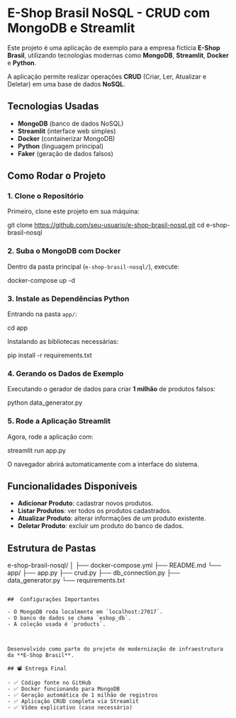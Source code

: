 # E-Shop Brasil NoSQL - CRUD com MongoDB e Streamlit

Este projeto é uma aplicação de exemplo para a empresa fictícia **E-Shop Brasil**, utilizando tecnologias modernas como **MongoDB**, **Streamlit**, **Docker** e **Python**.

A aplicação permite realizar operações **CRUD** (Criar, Ler, Atualizar e Deletar) em uma base de dados **NoSQL**.

##  Tecnologias Usadas

- **MongoDB** (banco de dados NoSQL)
- **Streamlit** (interface web simples)
- **Docker** (containerizar MongoDB)
- **Python** (linguagem principal)
- **Faker** (geração de dados falsos)

##  Como Rodar o Projeto

### 1. Clone o Repositório
Primeiro, clone este projeto em sua máquina:


git clone https://github.com/seu-usuario/e-shop-brasil-nosql.git
cd e-shop-brasil-nosql


### 2. Suba o MongoDB com Docker
Dentro da pasta principal (`e-shop-brasil-nosql/`), execute:

docker-compose up -d


### 3. Instale as Dependências Python
Entrando na pasta `app/`:


cd app


Instalando as bibliotecas necessárias:


pip install -r requirements.txt


### 4. Gerando os Dados de Exemplo
Executando o gerador de dados para criar **1 milhão** de produtos falsos:


python data_generator.py


### 5. Rode a Aplicação Streamlit
Agora, rode a aplicação com:


streamlit run app.py


O navegador abrirá automaticamente com a interface do sistema.

##  Funcionalidades Disponíveis

- **Adicionar Produto**: cadastrar novos produtos.
- **Listar Produtos**: ver todos os produtos cadastrados.
- **Atualizar Produto**: alterar informações de um produto existente.
- **Deletar Produto**: excluir um produto do banco de dados.

##  Estrutura de Pastas


e-shop-brasil-nosql/
│
├── docker-compose.yml
├── README.md
└── app/
    ├── app.py
    ├── crud.py
    ├── db_connection.py
    ├── data_generator.py
    └── requirements.txt
```

##  Configurações Importantes

- O MongoDB roda localmente em `localhost:27017`.
- O banco de dados se chama `eshop_db`.
- A coleção usada é `products`.



Desenvolvido como parte do projeto de modernização de infraestrutura da **E-Shop Brasil**.

## 📽️ Entrega Final

- ✅ Código fonte no GitHub
- ✅ Docker funcionando para MongoDB
- ✅ Geração automática de 1 milhão de registros
- ✅ Aplicação CRUD completa via Streamlit
- ✅ Vídeo explicativo (caso necessário)
